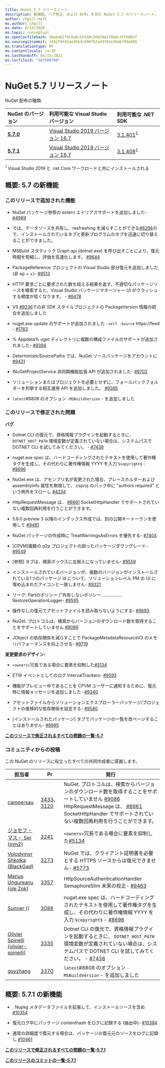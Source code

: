 ```yaml
---
title: NuGet 5.7 リリースノート
description: 新機能、バグ修正、および DCRs を含む NuGet 5.7 のリリースノート。
author: chgill-msft
ms.author: chgill
ms.date: 8/14/2020
ms.topic: conceptual
ms.openlocfilehash: 58ab481f0c6a6cb5549c269788170b8c3ff6002f
ms.sourcegitcommit: 1462f9f42ae36b3c990762ad4f02e38ab799ad09
ms.translationtype: MT
ms.contentlocale: ja-JP
ms.lasthandoff: 04/15/2021
ms.locfileid: "107508788"
---
```

# <a name="nuget-57-release-notes"></a>NuGet 5.7 リリースノート

NuGet 配布の種類:

| NuGet のバージョン | 利用可能な Visual Studio バージョン | 利用可能な .NET SDK |
|:---|:---|:---|
| [**5.7.0**](https://nuget.org/downloads) | [Visual Studio 2019 バージョン 16.7](https://visualstudio.microsoft.com/downloads/) | [3.1.401](https://dotnet.microsoft.com/download/dotnet-core/3.1)<sup>1</sup> |
| [**5.7.1**](https://nuget.org/downloads) | [Visual Studio 2019 バージョン 16.7](https://visualstudio.microsoft.com/downloads/) | [3.1.408](https://dotnet.microsoft.com/download/dotnet-core/3.1)<sup>1</sup> |

<sup>1</sup> Visual Studio 2019 と .net Core ワークロードと共にインストールされる

## <a name="summary-whats-new-in-57"></a>概要: 5.7 の新機能

### <a name="features-added-in-this-release"></a>このリリースで追加された機能

* NuGet パッケージ参照の extern エイリアスサポートを追加しました- [#4989](https://github.com/NuGet/Home/issues/4989)

* では、データソースを共有し、resfreshing を減らすことができる[#8294](https://github.com/NuGet/Home/issues/8294)ので、インストールされているタブと更新プログラムのタブを迅速に切り替えることができました。

* MSBuild スタティック Graph api (dotnet.exe) を呼び出すことにより、復元時間を短縮し、評価を高速化します。 [#9644](https://github.com/NuGet/Home/issues/9644)

* PackageReference プロジェクトの Visual Studio 部分復元を追加しました (非 op + +)- [#9513](https://github.com/NuGet/Home/issues/9513)

* HTTP 要求ごとに要求された数を超える結果を返す、不適切なパッケージソースを検索すると、Visual Studio パッケージマネージャー UI がクラッシュする頻度が低くなります。 - [#8478](https://github.com/NuGet/Home/issues/8478)

* VS [#9236](https://github.com/NuGet/Home/issues/9236)での非 SDK スタイルプロジェクトの PackageVersion 情報の統合を追加しました

* nuget.exe update のサポートが追加されました `-self -Source` https://feed  -  [#1783](https://github.com/NuGet/Home/issues/1783)

* % Appdata% uget ディレクトリに複数の構成ファイルのサポートが追加されました- [#9394](https://github.com/NuGet/Home/issues/9394)

* DeterministicSourcePaths では、NuGet ソースパッケージをアカウントに [#9431](https://github.com/NuGet/Home/issues/9431)

* INuGetProjectService 非同期機能拡張 API が追加されました- [#9702](https://github.com/NuGet/Home/issues/9702)

* ソリューションまたはプロジェクトを必要とせずに、フォールバックフォルダーを列挙する相互運用 API を追加しました。 [#9395](https://github.com/NuGet/Home/issues/9395)

* `latest`#8808 のオプション `-MSBuildVersion`  -  [](https://github.com/NuGet/Home/issues/8808)を追加しました

### <a name="issues-fixed-in-this-release"></a>このリリースで修正された問題

**バグ**

* Dotnet CLI の復元で、資格情報プラグインを起動するときに、 `DOTNET_HOST_PATH`  環境変数が定義されていない場合は、システムパスで DOTNET CLI を試してみてください。 - [#7438](https://github.com/NuGet/Home/issues/7438)

* nuget.exe spec は、ハードコーディングされたテキストを使用して著作権タグを生成し、その代わりに著作権情報 YYYY を入力 `$copyright$`  -  [#8696](https://github.com/NuGet/Home/issues/8696)

* NuGet.exe は、アセンブリ名が変更された場合、プレースホルダーおよび assemblyinfo 属性を無視して、.csproj のパック中に "authors required" という例外をスローし [#4234](https://github.com/NuGet/Home/issues/4234)

* HttpRequestMessage は、 [#8661](https://github.com/NuGet/Home/issues/8661) SocketHttpHandler でサポートされていない複数回再利用を行うことができます。

* 5.6.0 preview 3 以降のインデックス作成では、別の公開キートークンを使用して [#9481](https://github.com/NuGet/Home/issues/9481)

* NuGet パッケージの作成時に TreatWarningsAsErrors を優先する- [#7404](https://github.com/NuGet/Home/issues/7404)

* [CPVM]複数の p2p プロジェクトの誤ったパッケージダウングレード- [#9549](https://github.com/NuGet/Home/issues/9549)

* [参照] タブは、検索ボックスに左揃えになっていません- [#9559](https://github.com/NuGet/Home/issues/9559)

* インストールされているバージョンが、複数のバージョンがインストールされている1つのパッケージ id について、ソリューションレベル PM の UI に埋め込まれたアイコンと一致しません- [#9321](https://github.com/NuGet/Home/issues/9321)

* リーク: Partのポリシー ("共有しないポリシー................. RestoreOperationLogger- [#9595](https://github.com/NuGet/Home/issues/9595)

* 操作なしの復元でアセットファイルを読み取らないようにする- [#9693](https://github.com/NuGet/Home/issues/9693)

* NuGet. プロトコルは、検索からバージョンのダウンロード数を取得することをサポートしていません [#9086](https://github.com/NuGet/Home/issues/9086)

* JObject の依存関係を減らすことで PackageMetadataResourceV3 のメモリパフォーマンスを向上させる- [#9719](https://github.com/NuGet/Home/issues/9719)

**変更要求のデザイン:**

* `<owners>`冗長である場合に要素を抑制した[#5134](https://github.com/NuGet/Home/issues/5134)

* ETW イベントとしてのログ IntervalTrackers- [#9593](https://github.com/NuGet/Home/issues/9593)

* 機能がプレビュー中であることを CPVM ユーザーに通知するために、復元時に情報メッセージを追加しました- [#9340](https://github.com/NuGet/Home/issues/9340)

* アセットファイルからソリューションエクスプローラーパッケージ/プロジェクトの推移的な依存関係を設定する- [#9580](https://github.com/NuGet/Home/issues/9580)

* [インストールされたパッケージ] タブでパッケージの一覧を改ページすることはありません- [#6995](https://github.com/NuGet/Home/issues/6995)

**[このリリースで修正されるすべての問題の一覧-5.7](https://app.zenhub.com/workspaces/nuget-client-team-55aec9a240305cf007585881/reports/release?release=5ea77f51ab1a972297db2e92)**

### <a name="community-contributions"></a>コミュニティからの投稿

この NuGet のリリースに役立ったすべての共同作成者に感謝します。

|担当者|Pr|発行|
|----|----|----|
|[campersau](https://github.com/campersau)|[3433](https://github.com/NuGet/NuGet.Client/pull/3433)、 [3120](https://github.com/NuGet/NuGet.Client/pull/3120)|NuGet. プロトコルは、検索からバージョンのダウンロード数を取得することをサポートしていません [#9086](https://github.com/NuGet/Home/issues/9086) </br>HttpRequestMessage は、 [#8661](https://github.com/NuGet/Home/issues/8661) SocketHttpHandler でサポートされていない複数回再利用を行うことができます。|
|[ジョセフ・マス・ Ser (jnm2)](https://github.com/jnm2)|[3241](https://github.com/NuGet/NuGet.Client/pull/3241)|`<owners>`冗長である場合に要素を抑制した[#5134](https://github.com/NuGet/Home/issues/5134)|
|[Volodymyr Shkolka (BlackGad)](https://github.com/BlackGad)|[3273](https://github.com/NuGet/NuGet.Client/pull/3273)|NuGet では、クライアント証明書を必要とする HTTPS ソースからは復元できません- [#5773](https://github.com/NuGet/Home/issues/5773)|
|[Marius Ungureanu (ole Zok)](https://github.com/Therzok)|[3357](https://github.com/NuGet/NuGet.Client/pull/3357)|HttpSourceAuthenticationHandler SemaphoreSlim 未来の校正- [#9463](https://github.com/NuGet/Home/issues/9463)|
|[Sunner ()](https://github.com/SuNNjek)|[3088](https://github.com/NuGet/NuGet.Client/pull/3088)|nuget.exe spec は、ハードコーディングされたテキストを使用して著作権タグを生成し、その代わりに著作権情報 YYYY を入力 `$copyright$`  -  [#8696](https://github.com/NuGet/Home/issues/8696)|
|[Olivier Spinelli (olivier-spinelli)](https://github.com/olivier-spinelli)|[3335](https://github.com/NuGet/NuGet.Client/pull/3335)|Dotnet CLI の復元で、資格情報プラグインを起動するときに、 `DOTNET_HOST_PATH`  環境変数が定義されていない場合は、システムパスで DOTNET CLI を試してみてください。 - [#7438](https://github.com/NuGet/Home/issues/7438)|
|[goyzhang](https://github.com/goyzhang)|[3370](https://github.com/NuGet/NuGet.Client/pull/3370)|`latest`#8808 のオプション `-MSBuildVersion`  -  [](https://github.com/NuGet/Home/issues/8808)を追加しました|

## <a name="summary-whats-new-in-571"></a>概要: 5.7.1 の新機能

* . Nupkg メタデータファイルを拡張して、インストールソースを含め [#10354](https://github.com/NuGet/Home/issues/10354)

* 復元ログ中にパッケージ contenthash をログに記録する (抽出中)- [#10384](https://github.com/NuGet/Home/issues/10384)

* 通常の詳細度で復元する場合は、パッケージの復元元のソースをログに記録し [#10461](https://github.com/NuGet/Home/issues/10461)

**[このリリースで修正されるすべての問題の一覧-5.7.1](https://app.zenhub.com/workspaces/nuget-client-team-55aec9a240305cf007585881/reports/release?release=6075f5724f84579cc29a79ee)**

**[このリリースのコミットの一覧-5.7.1](https://github.com/NuGet/NuGet.Client/compare/80512866a2c127e52ce3e86fd803fff77e9b9b52...5.7.1.4)**
